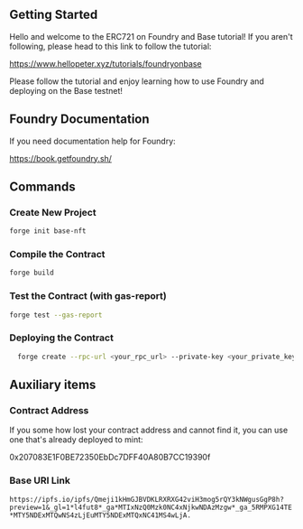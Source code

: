 ## Getting Started

Hello and welcome to the ERC721 on Foundry and Base tutorial! If you aren't following, please
head to this link to follow the tutorial:

https://www.hellopeter.xyz/tutorials/foundryonbase

Please follow the tutorial and enjoy learning how to use Foundry and deploying on the Base testnet!

## Foundry Documentation

If you need documentation help for Foundry:

https://book.getfoundry.sh/

## Commands

### Create New Project

```bash
forge init base-nft
```

### Compile the Contract

```bash
forge build
```

### Test the Contract (with gas-report)

```bash
forge test --gas-report
```

### Deploying the Contract

```bash
  forge create --rpc-url <your_rpc_url> --private-key <your_private_key> src/BaseNFT.sol:BaseNFT --constructor-args "Cute Corigs" "CORG" "https://ipfs.io/ipfs/Qmeji1kHmGJBVDKLRXRXG42viH3mog5rQY3kNWgusGgP8h?preview=1&_gl=1*l4fut8*_ga*MTIxNzQ0Mzk0NC4xNjkwNDAzMzgw*_ga_5RMPXG14TE*MTY5NDExMTQwNS4zLjEuMTY5NDExMTQxNC41MS4wLjA"
```

## Auxiliary items

### Contract Address

If you some how lost your contract address and cannot find it, you can use one that's already deployed to mint:

0x207083E1F0BE72350EbDc7DFF40A80B7CC19390f

### Base URI Link

`https://ipfs.io/ipfs/Qmeji1kHmGJBVDKLRXRXG42viH3mog5rQY3kNWgusGgP8h?preview=1&_gl=1*l4fut8*_ga*MTIxNzQ0Mzk0NC4xNjkwNDAzMzgw*_ga_5RMPXG14TE*MTY5NDExMTQwNS4zLjEuMTY5NDExMTQxNC41MS4wLjA.`
